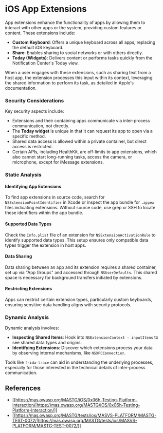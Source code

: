 # iOS App Extensions


App extensions enhance the functionality of apps by allowing them to interact with other apps or the system, providing custom features or content. These extensions include:

- **Custom Keyboard**: Offers a unique keyboard across all apps, replacing the default iOS keyboard.
- **Share**: Enables sharing to social networks or with others directly.
- **Today (Widgets)**: Delivers content or performs tasks quickly from the Notification Center's Today view.

When a user engages with these extensions, such as sharing text from a host app, the extension processes this input within its context, leveraging the shared information to perform its task, as detailed in Apple's documentation.

### **Security Considerations**

Key security aspects include:

- Extensions and their containing apps communicate via inter-process communication, not directly.
- The **Today widget** is unique in that it can request its app to open via a specific method.
- Shared data access is allowed within a private container, but direct access is restricted.
- Certain APIs, including HealthKit, are off-limits to app extensions, which also cannot start long-running tasks, access the camera, or microphone, except for iMessage extensions.

### Static Analysis

#### **Identifying App Extensions**

To find app extensions in source code, search for `NSExtensionPointIdentifier` in Xcode or inspect the app bundle for `.appex` files indicating extensions. Without source code, use grep or SSH to locate these identifiers within the app bundle.

#### **Supported Data Types**

Check the `Info.plist` file of an extension for `NSExtensionActivationRule` to identify supported data types. This setup ensures only compatible data types trigger the extension in host apps.

#### **Data Sharing**

Data sharing between an app and its extension requires a shared container, set up via "App Groups" and accessed through `NSUserDefaults`. This shared space is necessary for background transfers initiated by extensions.

#### **Restricting Extensions**

Apps can restrict certain extension types, particularly custom keyboards, ensuring sensitive data handling aligns with security protocols.

### Dynamic Analysis

Dynamic analysis involves:

- **Inspecting Shared Items**: Hook into `NSExtensionContext - inputItems` to see shared data types and origins.
- **Identifying Extensions**: Discover which extensions process your data by observing internal mechanisms, like `NSXPCConnection`.

Tools like `frida-trace` can aid in understanding the underlying processes, especially for those interested in the technical details of inter-process communication.

## References

- [[https://mas.owasp.org/MASTG/iOS/0x06h-Testing-Platform-Interaction/|https://mas.owasp.org/MASTG/iOS/0x06h-Testing-Platform-Interaction/]]
- [[https://mas.owasp.org/MASTG/tests/ios/MASVS-PLATFORM/MASTG-TEST-0072/|https://mas.owasp.org/MASTG/tests/ios/MASVS-PLATFORM/MASTG-TEST-0072/]]



